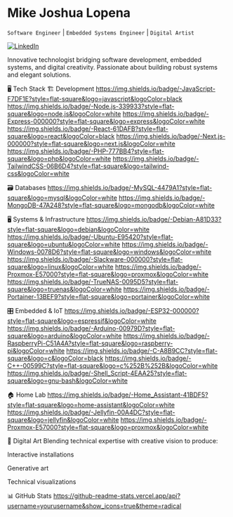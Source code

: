 # Mike Joshua Lopena
`Software Engineer` | `Embedded Systems Engineer` | `Digital Artist`

[![LinkedIn](https://img.shields.io/badge/LinkedIn-Connect-blue?style=flat-square&logo=linkedin)](https://www.linkedin.com/in/mikejoshualopena44/)

Innovative technologist bridging software development, embedded systems, and digital creativity. Passionate about building robust systems and elegant solutions.

🖥️ Tech Stack
🏗️ Development
https://img.shields.io/badge/-JavaScript-F7DF1E?style=flat-square&logo=javascript&logoColor=black
https://img.shields.io/badge/-Node.js-339933?style=flat-square&logo=node.js&logoColor=white
https://img.shields.io/badge/-Express-000000?style=flat-square&logo=express&logoColor=white
https://img.shields.io/badge/-React-61DAFB?style=flat-square&logo=react&logoColor=black
https://img.shields.io/badge/-Next.js-000000?style=flat-square&logo=next.js&logoColor=white
https://img.shields.io/badge/-PHP-777BB4?style=flat-square&logo=php&logoColor=white
https://img.shields.io/badge/-TailwindCSS-06B6D4?style=flat-square&logo=tailwind-css&logoColor=white

🗃️ Databases
https://img.shields.io/badge/-MySQL-4479A1?style=flat-square&logo=mysql&logoColor=white
https://img.shields.io/badge/-MongoDB-47A248?style=flat-square&logo=mongodb&logoColor=white

🖥️ Systems & Infrastructure
https://img.shields.io/badge/-Debian-A81D33?style=flat-square&logo=debian&logoColor=white
https://img.shields.io/badge/-Ubuntu-E95420?style=flat-square&logo=ubuntu&logoColor=white
https://img.shields.io/badge/-Windows-0078D6?style=flat-square&logo=windows&logoColor=white
https://img.shields.io/badge/-Slackware-000000?style=flat-square&logo=linux&logoColor=white
https://img.shields.io/badge/-Proxmox-E57000?style=flat-square&logo=proxmox&logoColor=white
https://img.shields.io/badge/-TrueNAS-0095D5?style=flat-square&logo=truenas&logoColor=white
https://img.shields.io/badge/-Portainer-13BEF9?style=flat-square&logo=portainer&logoColor=white

🎛️ Embedded & IoT
https://img.shields.io/badge/-ESP32-000000?style=flat-square&logo=espressif&logoColor=white
https://img.shields.io/badge/-Arduino-00979D?style=flat-square&logo=arduino&logoColor=white
https://img.shields.io/badge/-RaspberryPi-C51A4A?style=flat-square&logo=raspberry-pi&logoColor=white
https://img.shields.io/badge/-C-A8B9CC?style=flat-square&logo=c&logoColor=black
https://img.shields.io/badge/-C++-00599C?style=flat-square&logo=c%252B%252B&logoColor=white
https://img.shields.io/badge/-Shell_Script-4EAA25?style=flat-square&logo=gnu-bash&logoColor=white

🏠 Home Lab
https://img.shields.io/badge/-Home_Assistant-41BDF5?style=flat-square&logo=home-assistant&logoColor=white
https://img.shields.io/badge/-Jellyfin-00A4DC?style=flat-square&logo=jellyfin&logoColor=white
https://img.shields.io/badge/-Proxmox-E57000?style=flat-square&logo=proxmox&logoColor=white

🎨 Digital Art
Blending technical expertise with creative vision to produce:

Interactive installations

Generative art

Technical visualizations

📊 GitHub Stats
https://github-readme-stats.vercel.app/api?username=yourusername&show_icons=true&theme=radical
